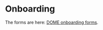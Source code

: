 # Onboarding

The forms are here: [DOME onboarding forms](https://dome-marketplace.github.io/onboarding).

